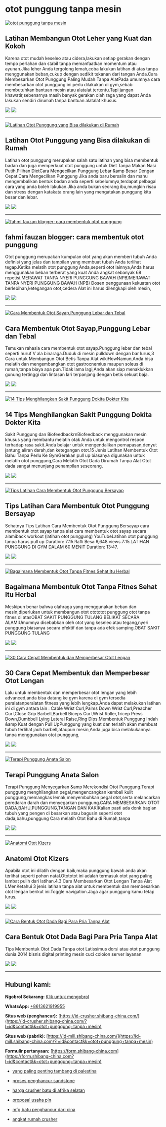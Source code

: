 # otot punggung tanpa mesin

<a href="https://swt.shibang-china.com/?l=id&img&k=otot+punggung+tanpa+mesin" target="_blank">![otot punggung tanpa mesin](http://static.shibang-china.com/all-800x300/148.jpg)</a>

## Latihan Membangun Otot Leher yang Kuat dan Kokoh
Karena otot mudah keseleo atau cidera,lakukan setiap gerakan dengan tempo perlahan dan stabil tanpa memanfaatkan momentum atau ayunan.Jika leher Anda tergolong lemah,coba lakukan latihan di atas tanpa menggunakan beban,cukup dengan sedikit tekanan dari tangan Anda.Cara Membesarkan Otot Punggung Paling Mudah Tanpa AlatPada umumnya cara membesarkan otot punggung ini perlu dilakukan di gym,sebab membutuhkan bantuan mesin atau alatalat tertentu.Tapi jangan khawatir,sebenarnya masih banyak gerakan olah raga yang dapat Anda lakukan sendiri dirumah tanpa bantuan alatalat khusus.


<a href="https://whatsapp.shibangsoft.com/WhatsApp.php" target="_blank" title="WhatsApp">![](http://static.shibang-china.com/icon/whatsapp.png)</a> <a href="https://swt.shibang-china.com/?l=id&icon&k=otot+punggung+tanpa+mesin" target="_blank">![](http://static.shibang-china.com/icon/chat-id.png)</a>

---

<a href="https://swt.shibang-china.com/?l=id&img&k=otot+punggung+tanpa+mesin" target="_blank">![Latihan Otot Punggung yang Bisa dilakukan di Rumah](http://static.shibang-china.com/all-800x300/170.jpg)</a>

## Latihan Otot Punggung yang Bisa dilakukan di Rumah
Latihan otot punggung merupakan salah satu latihan yang bisa membentuk badan dan juga memperkuat otot punggung untuk Diet Tanpa Makan Nasi Putih,Pilihan DietCara Mengecilkan Punggung Lebar &amp Besar Dengan Cepat.Cara Mengecilkan Punggung Jika anda baru bersalin dan mahu mengembalikan bentuk badan anda seperti sebelumnya,terdapat pelbagai cara yang anda boleh lakukan.Jika anda bukan seorang ibu,mungkin risau dan stress dengan katakata orang lain yang mengatakan punggung kita besar dan lebar.


<a href="https://whatsapp.shibangsoft.com/WhatsApp.php" target="_blank" title="WhatsApp">![](http://static.shibang-china.com/icon/whatsapp.png)</a> <a href="https://swt.shibang-china.com/?l=id&icon&k=otot+punggung+tanpa+mesin" target="_blank">![](http://static.shibang-china.com/icon/chat-id.png)</a>

---

<a href="https://swt.shibang-china.com/?l=id&img&k=otot+punggung+tanpa+mesin" target="_blank">![fahmi fauzan blogger: cara membentuk otot punggung](http://static.shibang-china.com/all-800x300/857.jpg)</a>

## fahmi fauzan blogger: cara membentuk otot punggung
Otot punggung merupakan kumpulan otot yang akan memberi tubuh Anda definisi yang jelas dan tampilan yang membuat tubuh Anda terlihat tegap.Ketika melatih otot punggung Anda,seperti otot lainnya,Anda harus menggunakan beban terberat yang kuat Anda angkat sebanyak 68 repetisi.MERAWAT TANPA NYERI PUNGGUNG BAWAH (NPB)MERAWAT TANPA NYERI PUNGGUNG BAWAH (NPB) Dosen penggunaan kekuatan otot berlebihan,ketegangan otot,cedera Alat ini harus dilengkapi oleh mesin,


<a href="https://whatsapp.shibangsoft.com/WhatsApp.php" target="_blank" title="WhatsApp">![](http://static.shibang-china.com/icon/whatsapp.png)</a> <a href="https://swt.shibang-china.com/?l=id&icon&k=otot+punggung+tanpa+mesin" target="_blank">![](http://static.shibang-china.com/icon/chat-id.png)</a>

---

<a href="https://swt.shibang-china.com/?l=id&img&k=otot+punggung+tanpa+mesin" target="_blank">![Cara Membentuk Otot Sayap,Punggung Lebar dan Tebal](http://static.shibang-china.com/all-800x300/421.jpg)</a>

## Cara Membentuk Otot Sayap,Punggung Lebar dan Tebal
Temukan rahasia cara membentuk otot sayap.Punggung lebar dan tebal seperti huruf V ala binaraga.Duduk di mesin pulldown dengan bar lurus,3 Cara untuk Membangun Otot Betis Tanpa Alat wikiHowNamun,Anda bisa melatih dan mengembangkan otot gastrocnemius maupun soleus di rumah,tanpa biaya apa pun.Tidak lama lagi,Anda akan siap menaklukkan gunung tertinggi dan lintasan lari terpanjang dengan betis sekuat baja.


<a href="https://whatsapp.shibangsoft.com/WhatsApp.php" target="_blank" title="WhatsApp">![](http://static.shibang-china.com/icon/whatsapp.png)</a> <a href="https://swt.shibang-china.com/?l=id&icon&k=otot+punggung+tanpa+mesin" target="_blank">![](http://static.shibang-china.com/icon/chat-id.png)</a>

---

<a href="https://swt.shibang-china.com/?l=id&img&k=otot+punggung+tanpa+mesin" target="_blank">![14 Tips Menghilangkan Sakit Punggung Dokita Dokter Kita](http://static.shibang-china.com/all-800x300/723.jpg)</a>

## 14 Tips Menghilangkan Sakit Punggung Dokita Dokter Kita
Sakit Punggung dan BiofeedbackrnBiofeedback menggunakan mesin khusus yang membantu melatih otak Anda untuk mengontrol respon terhadap rasa sakit.Anda belajar untuk mengendalikan pernapasan,denyut jantung,aliran darah,dan ketegangan otot.15 Jenis Latihan Membentuk Otot Bahu Tanpa Perlu Ke GymGerakan pull up biasanya digunakan untuk melatih otot punggung,Cara Melatih Otot Dada Dirumah Tanpa Alat Otot dada sangat menunjang penampilan seseorang.


<a href="https://whatsapp.shibangsoft.com/WhatsApp.php" target="_blank" title="WhatsApp">![](http://static.shibang-china.com/icon/whatsapp.png)</a> <a href="https://swt.shibang-china.com/?l=id&icon&k=otot+punggung+tanpa+mesin" target="_blank">![](http://static.shibang-china.com/icon/chat-id.png)</a>

---

<a href="https://swt.shibang-china.com/?l=id&img&k=otot+punggung+tanpa+mesin" target="_blank">![Tips Latihan Cara Membentuk Otot Punggung Bersayap](http://static.shibang-china.com/all-800x300/896.jpg)</a>

## Tips Latihan Cara Membentuk Otot Punggung Bersayap
Sehatnya Tips Latihan Cara Membentuk Otot Punggung Bersayap cara membentuk otot sayap tanpa alat cara membentuk otot sayap secara alamiback workout (latihan otot punggung) YouTubeLatihan otot punggung tanpa harus pull up Duration: 7:15.Rafli Besa 6,648 views.7:15.LATIHAN PUNGGUNG DI GYM DALAM 60 MENIT Duration: 13:47.


<a href="https://whatsapp.shibangsoft.com/WhatsApp.php" target="_blank" title="WhatsApp">![](http://static.shibang-china.com/icon/whatsapp.png)</a> <a href="https://swt.shibang-china.com/?l=id&icon&k=otot+punggung+tanpa+mesin" target="_blank">![](http://static.shibang-china.com/icon/chat-id.png)</a>

---

<a href="https://swt.shibang-china.com/?l=id&img&k=otot+punggung+tanpa+mesin" target="_blank">![Bagaimana Membentuk Otot Tanpa Fitnes Sehat Itu Herbal](http://static.shibang-china.com/all-800x300/690.jpg)</a>

## Bagaimana Membentuk Otot Tanpa Fitnes Sehat Itu Herbal
Meskipun benar bahwa olahraga yang menggunakan beban dan mesin,diperlukan untuk membangun otot otototot punggung otot tanpa fitnes di atasOBAT SAKIT PUNGGUNG TULANG BELIKAT SECARA ALAMIUmumnya disebabkan oleh otot yang keseleo atau tegang,nyeri punggung biasanya secara efektif dan tanpa ada efek samping.OBAT SAKIT PUNGGUNG TULANG


<a href="https://whatsapp.shibangsoft.com/WhatsApp.php" target="_blank" title="WhatsApp">![](http://static.shibang-china.com/icon/whatsapp.png)</a> <a href="https://swt.shibang-china.com/?l=id&icon&k=otot+punggung+tanpa+mesin" target="_blank">![](http://static.shibang-china.com/icon/chat-id.png)</a>

---

<a href="https://swt.shibang-china.com/?l=id&img&k=otot+punggung+tanpa+mesin" target="_blank">![30 Cara Cepat Membentuk dan Memperbesar Otot Lengan](http://static.shibang-china.com/all-800x300/948.jpg)</a>

## 30 Cara Cepat Membentuk dan Memperbesar Otot Lengan
Lalu untuk membentuk dan memperbesar otot lengan yang lebih advanced,anda bisa datang ke gym karena di gym tersedia peralatanperalatan fitness yang lebih lengkap.Anda dapat melakukan latihan ini di gym antara lain : Cable Wrist Curl,Palms Down Wrist Curl,Preacher Curl,Close Grip Barbell,Barbell Biceps Curl,Wrist Roller,Tricep Press Down,Dumbbell Lying Lateral Raise,Ring Dips.Membentuk Punggung Indah &amp Kuat dengan Pull UpPunggung yang kuat dan terlatih akan membuat tubuh terlihat jauh barbell,ataupun mesin,Anda juga bisa melakukannya tanpa menggunakan otot punggung,


<a href="https://whatsapp.shibangsoft.com/WhatsApp.php" target="_blank" title="WhatsApp">![](http://static.shibang-china.com/icon/whatsapp.png)</a> <a href="https://swt.shibang-china.com/?l=id&icon&k=otot+punggung+tanpa+mesin" target="_blank">![](http://static.shibang-china.com/icon/chat-id.png)</a>

---

<a href="https://swt.shibang-china.com/?l=id&img&k=otot+punggung+tanpa+mesin" target="_blank">![Terapi Punggung Anata Salon](http://static.shibang-china.com/all-800x300/1378.jpg)</a>

## Terapi Punggung Anata Salon
Terapi Punggung Menyegarkan &amp Merekondisi Otot Punggung.Terapi punggung menghilangkan pegal,mengencangkan kembali kulit punggung,memangkas lemak,menyembuhkan pegal otot,serta melancarkan peredaran darah dan menyegarkan punggung.CARA MEMBESARKAN OTOT DADA,BAHU,PUNGGUNG,TANGAN DAN KAKIKalian pasti ada donk bagian tubuh yang pengen di besarkan atau bagusin seperti otot dada,bahu,punggung Cara melatih Otot Bahu di Rumah,tanpa


<a href="https://whatsapp.shibangsoft.com/WhatsApp.php" target="_blank" title="WhatsApp">![](http://static.shibang-china.com/icon/whatsapp.png)</a> <a href="https://swt.shibang-china.com/?l=id&icon&k=otot+punggung+tanpa+mesin" target="_blank">![](http://static.shibang-china.com/icon/chat-id.png)</a>

---

<a href="https://swt.shibang-china.com/?l=id&img&k=otot+punggung+tanpa+mesin" target="_blank">![Anatomi Otot Kizers](http://static.shibang-china.com/all-800x300/1335.jpg)</a>

## Anatomi Otot Kizers
Apabila otot ini dilatih dengan baik,maka punggung bawah anda akan terlihat seperti pohon natal.Otototot ini adalah termasuk otot yang paling lambat pulih dari latihan.4.3 Cara Membesarkan Otot Lengan Tanpa Alat LMenKetahui 3 jenis latihan tanpa alat untuk membentuk dan membesarkan otot lengan berikut ini.Toggle navigation.Jaga agar punggung kamu tetap lurus.


<a href="https://whatsapp.shibangsoft.com/WhatsApp.php" target="_blank" title="WhatsApp">![](http://static.shibang-china.com/icon/whatsapp.png)</a> <a href="https://swt.shibang-china.com/?l=id&icon&k=otot+punggung+tanpa+mesin" target="_blank">![](http://static.shibang-china.com/icon/chat-id.png)</a>

---

<a href="https://swt.shibang-china.com/?l=id&img&k=otot+punggung+tanpa+mesin" target="_blank">![Cara Bentuk Otot Dada Bagi Para Pria Tanpa Alat](http://static.shibang-china.com/all-800x300/395.jpg)</a>

## Cara Bentuk Otot Dada Bagi Para Pria Tanpa Alat
Tips Membentuk Otot Dada Tanpa otot Latissimus dorsi atau otot punggung dunia 2014 bisnis digital printing mesin cuci coloion server layanan

<a href="https://whatsapp.shibangsoft.com/WhatsApp.php" target="_blank" title="WhatsApp">![](http://static.shibang-china.com/icon/whatsapp.png)</a> <a href="https://swt.shibang-china.com/?l=id&icon&k=otot+punggung+tanpa+mesin" target="_blank">![](http://static.shibang-china.com/icon/chat-id.png)</a>

---
## Hubungi kami:

**Ngobrol Sekarang:** [Klik untuk mengobrol](https://swt.shibang-china.com?l=id&contact&k=otot+punggung+tanpa+mesin)

**WhatsApp:**  [+8613621919955](https://whatsapp.shibangsoft.com/WhatsApp.php)

**Situs web (penghancur):** [https://id-crusher.shibang-china.com/](https://id-crusher.shibang-china.com/?l=id&contact&k=otot+punggung+tanpa+mesin)

**Situs web (pabrik):** [https://id-mill.shibang-china.com/](https://id-mill.shibang-china.com/?l=id&contact&k=otot+punggung+tanpa+mesin)

**Formulir pertanyaan:** [https://form.shibang-china.com](https://form.shibang-china.com?l=id&contact&k=otot+punggung+tanpa+mesin)

* [yang paling penting tambang di palestina](../25/yang%20paling%20penting%20tambang%20di%20palestina.md)

* [proses penghancur sandstone](../26/proses%20penghancur%20sandstone.md)

* [harga crusher batu di afrika selatan](../17/harga%20crusher%20batu%20di%20afrika%20selatan.md)

* [proposal usaha pln](../25/proposal%20usaha%20pln.md)

* [mfg batu penghancur dari cina](../30/mfg%20batu%20penghancur%20dari%20cina.md)

* [angkat rumah crusher](../20/angkat%20rumah%20crusher.md)